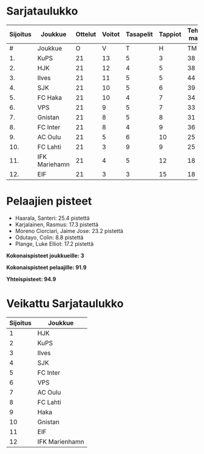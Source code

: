 # Sarjataulukko
| Sijoitus | Joukkue | Ottelut | Voitot | Tasapelit | Tappiot | Tehdyt maalit | Päästetyt maalit | Maaliero | Syötöt |
|----------|---------|---------|--------|-----------|---------|----------------|-------------------|----------|-------|
|# | Joukkue | O | V | T | H | TM | PM | ME | S | L | L% | R | KK | PK | PA | P|
|1. | KuPS | 21 | 13 | 5 | 3 | 38 | 20 | 18 | 18 | 244 | 15,57 | 217 | 30 | 1 | 29 | 44|
|2. | HJK | 21 | 12 | 4 | 5 | 38 | 20 | 18 | 26 | 298 | 12,75 | 228 | 35 | 1 | 31 | 40|
|3. | Ilves | 21 | 11 | 5 | 5 | 44 | 24 | 20 | 35 | 231 | 19,05 | 233 | 52 | 4 | 41 | 38|
|4. | SJK | 21 | 10 | 5 | 6 | 39 | 32 | 7 | 26 | 268 | 14,55 | 257 | 51 | 0 | 42 | 35|
|5. | FC Haka | 21 | 10 | 4 | 7 | 34 | 31 | 3 | 25 | 184 | 18,48 | 271 | 61 | 2 | 40 | 34|
|6. | VPS | 21 | 9 | 5 | 7 | 33 | 33 | 0 | 18 | 230 | 14,35 | 243 | 37 | 3 | 32 | 32|
|7. | Gnistan | 21 | 8 | 5 | 8 | 31 | 33 | -2 | 22 | 204 | 15,20 | 232 | 60 | 1 | 28 | 29|
|8. | FC Inter | 21 | 8 | 4 | 9 | 36 | 28 | 8 | 27 | 220 | 16,36 | 209 | 47 | 2 | 38 | 28|
|9. | AC Oulu | 21 | 5 | 6 | 10 | 25 | 34 | -9 | 16 | 174 | 14,37 | 288 | 58 | 6 | 36 | 21|
|10. | FC Lahti | 21 | 3 | 9 | 9 | 25 | 37 | -12 | 20 | 178 | 14,04 | 206 | 47 | 1 | 32 | 18|
|11. | IFK Mariehamn | 21 | 4 | 5 | 12 | 18 | 37 | -19 | 9 | 161 | 11,18 | 210 | 49 | 4 | 22 | 17|
|12. | EIF | 21 | 3 | 3 | 15 | 18 | 50 | -32 | 10 | 169 | 10,65 | 221 | 57 | 4 | 23 | 12|

# Pelaajien pisteet
* Haarala, Santeri: 25.4 pistettä
* Karjalainen, Rasmus: 17.3 pistettä
* Moreno Ciorciari, Jaime Jose: 23.2 pistettä
* Odutayo, Colin: 8.8 pistettä
* Plange, Luke Elliot: 17.2 pistettä

**Kokonaispisteet joukkueille: 3**

**Kokonaispisteet pelaajille: 91.9**

**Yhteispisteet: 94.9**

# Veikattu Sarjataulukko
| Sijoitus | Joukkue |
|----------|---------|
| 1 | HJK |
| 2 | KuPS |
| 3 | Ilves |
| 4 | SJK |
| 5 | FC Inter |
| 6 | VPS |
| 7 | AC Oulu |
| 8 | FC Lahti |
| 9 | Haka |
| 10 | Gnistan |
| 11 | EIF |
| 12 | IFK Marienhamn |
